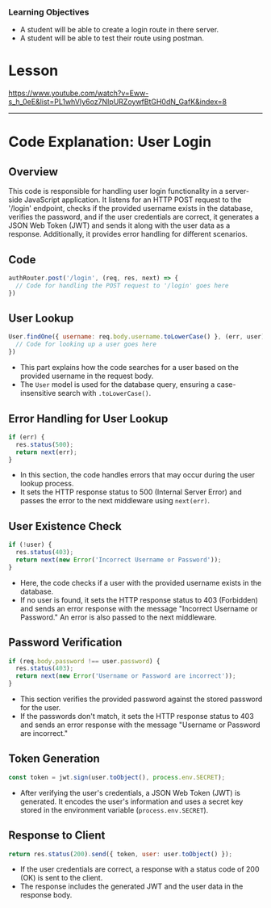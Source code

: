 ### Learning Objectives

- A student will be able to create a login route in there server.
- A student will be able to test their route using postman.

# Lesson

https://www.youtube.com/watch?v=Eww-s_h_0eE&list=PL1whVIy6oz7NIpURZoywfBtGH0dN_GafK&index=8

---

# Code Explanation: User Login

## Overview

This code is responsible for handling user login functionality in a server-side JavaScript application. It listens for an HTTP POST request to the '/login' endpoint, checks if the provided username exists in the database, verifies the password, and if the user credentials are correct, it generates a JSON Web Token (JWT) and sends it along with the user data as a response. Additionally, it provides error handling for different scenarios.

## Code

```jsx
authRouter.post('/login', (req, res, next) => {
  // Code for handling the POST request to '/login' goes here
})

```

## User Lookup

```jsx
User.findOne({ username: req.body.username.toLowerCase() }, (err, user) => {
  // Code for looking up a user goes here
})

```

- This part explains how the code searches for a user based on the provided username in the request body.
- The `User` model is used for the database query, ensuring a case-insensitive search with `.toLowerCase()`.

## Error Handling for User Lookup

```jsx
if (err) {
  res.status(500);
  return next(err);
}

```

- In this section, the code handles errors that may occur during the user lookup process.
- It sets the HTTP response status to 500 (Internal Server Error) and passes the error to the next middleware using `next(err)`.

## User Existence Check

```jsx
if (!user) {
  res.status(403);
  return next(new Error('Incorrect Username or Password'));
}

```

- Here, the code checks if a user with the provided username exists in the database.
- If no user is found, it sets the HTTP response status to 403 (Forbidden) and sends an error response with the message "Incorrect Username or Password." An error is also passed to the next middleware.

## Password Verification

```jsx
if (req.body.password !== user.password) {
  res.status(403);
  return next(new Error('Username or Password are incorrect'));
}

```

- This section verifies the provided password against the stored password for the user.
- If the passwords don't match, it sets the HTTP response status to 403 and sends an error response with the message "Username or Password are incorrect."

## Token Generation

```jsx
const token = jwt.sign(user.toObject(), process.env.SECRET);

```

- After verifying the user's credentials, a JSON Web Token (JWT) is generated. It encodes the user's information and uses a secret key stored in the environment variable (`process.env.SECRET`).

## Response to Client

```jsx
return res.status(200).send({ token, user: user.toObject() });

```

- If the user credentials are correct, a response with a status code of 200 (OK) is sent to the client.
- The response includes the generated JWT and the user data in the response body.